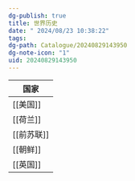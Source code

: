 ```yaml
---
dg-publish: true
title: 世界历史
date: " 2024/08/23 10:38:22"
tags: 
dg-path: Catalogue/20240829143950
dg-note-icon: "1"
uid: 20240829143950
---
```


| 国家      |
| ------- |
| [[美国]]  |
| [[荷兰]]  |
| [[前苏联]] |
| [[朝鲜]]  |
| [[英国]]  |


